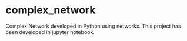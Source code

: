 # complex_network
Complex Network developed in Python using networkx.
This project has been developed in jupyter notebook.
